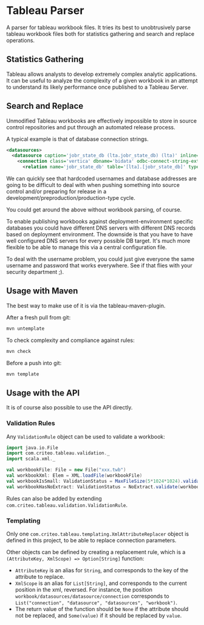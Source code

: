 # Tableau Parser
A parser for tableau workbook files.  It tries its best to unobtrusively parse
tableau workbook files both for statistics gathering and search and replace
operations.

## Statistics Gathering
Tableau allows analysts to develop extremely complex analytic applications.
It can be useful to analyze the complexity of a given workbook in an attempt to
understand its likely performance once published to a Tableau Server.

## Search and Replace
Unmodified Tableau workbooks are effectively impossible to store in source
control repositories and put through an automated release process.

A typical example is that of database connection strings.
```xml
<datasources>
  <datasource caption='jobr_state_db (lta.jobr_state_db) (lta)' inline='true' name='vertica.42191.643693298600' version='9.0'>
    <connection class='vertica' dbname='bidata' odbc-connect-string-extras='' odbc-native-protocol='yes' one-time-sql='' port='5433' schema='lta' server='vertica22-am5.hpc.criteo.prod' username='j.coffey'>
      <relation name='jobr_state_db' table='[lta].[jobr_state_db]' type='table' />
```
We can quickly see that hardcoded usernames and database addresses are going
to be difficult to deal with when pushing something into source control and/or
preparing for release in a development/preproduction/production-type cycle.

You could get around the above without workbook parsing, of course.

To enable publishing workbooks against deployment-environment specific
databases you could have different DNS servers with different DNS records
based on deployment environment. The downside is that you have to have
well configured DNS servers for every possible DB target. It's much more
flexible to be able to manage this via a central configuration file.

To deal with the username problem, you could just give everyone the same
username and password that works everywhere.  See if that flies with your
security department ;).

## Usage with Maven
The best way to make use of it is via the tableau-maven-plugin.

After a fresh pull from git:
```bash
mvn untemplate
```

To check complexity and compliance against rules:
```bash
mvn check
```

Before a push into git:
```bash
mvn template
```

## Usage with the API
It is of course also possible to use the API directly.

### Validation Rules
Any `ValidationRule` object can be used to validate a workbook:
```scala
import java.io.File
import com.criteo.tableau.validation._
import scala.xml._

val workbookFile: File = new File("xxx.twb")
val workbookXml: Elem = XML.loadFile(workbookFile)
val workbookIsSmall: ValidationStatus = MaxFileSize(5*1024*1024).validate(workbookFile)
val workbookHasNoExtract: ValidationStatus = NoExtract.validate(workbookXml)
```

Rules can also be added by extending `com.criteo.tableau.validation.ValidationRule`.

### Templating
Only one `com.criteo.tableau.templating.XmlAttributeReplacer` object is defined
 in this project, to be able to replace connection parameters.

Other objects can be defined by creating a replacement rule, which is a
`(AttributeKey, XmlScope) => Option[String]` function:
* `AttributeKey` is an alias for `String`, and corresponds to the key of the
attribute to replace.
* `XmlScope` is an alias for `List[String]`, and corresponds to the current
position in the xml, reversed. For instance, the position
`workbook/datasources/datasource/connection` corresponds to
`List("connection", "datasource", "datasources", "workbook")`.
* The return value of the function should be `None` if the attribute should not
be replaced, and `Some(value)` if it should be replaced by `value`.